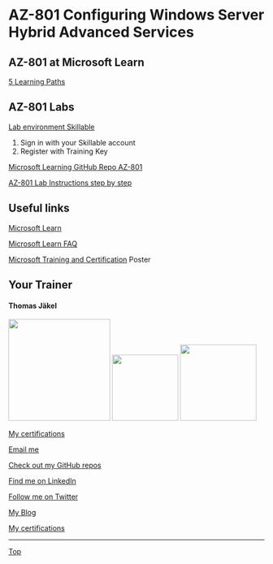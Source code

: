 # AZ-801 Configuring Windows Server Hybrid Advanced Services

## AZ-801 at Microsoft Learn

 
[5 Learning Paths](https://aka.ms/AZ-801LearnCollection)


## AZ-801 Labs

[Lab environment Skillable](https://brainymotion.learnondemand.net) 

1. Sign in with your Skillable account 
2. Register with Training Key

[Microsoft Learning GitHub Repo AZ-801](https://github.com/MicrosoftLearning/AZ-801-Configuring-Windows-Server-Hybrid-Advanced-Services)

[AZ-801 Lab Instructions step by step](https://microsoftlearning.github.io/AZ-801-Configuring-Windows-Server-Hybrid-Advanced-Services/)







## Useful links

[Microsoft Learn](https://learn.microsoft.com)

[Microsoft Learn FAQ](https://learn.microsoft.com/en-us/training/support/faq?pivots=general)

[Microsoft Training and Certification](https://aka.ms/traincertposter) Poster






##  Your Trainer
#### Thomas Jäkel

<img src="https://download69118.blob.core.windows.net/anon/Profilbild.jpg" width="200"/>
<a href="https://www.credly.com/badges/c1fe9e82-60d2-4268-8204-3709479a2bf9/public_url"><img src="https://download69118.blob.core.windows.net/anon/MCT-badge.png" width="130"/></a>
<a href="https://www.credly.com/badges/fc4737d8-923a-4d37-8f1a-497c08a7c1ff/public_url"><img src="https://download69118.blob.core.windows.net/anon/AAI-badge.png" width="150"/></a>

[My certifications](https://www.credly.com/users/thomas-jakel)

[Email me](mailto:thomas.jaekel@brainymotion.de?subject=AZ-801)

[Check out my GitHub repos](https://github.com/www42)

[Find me on LinkedIn](https://linkedin.com/in/tjkkll)

[Follow me on Twitter](https://twitter.com/tjkkll)

[My Blog](https://blog.az.training)

[My certifications](https://www.credly.com/users/thomas-jakel)

---

[Top](#az-801-configuring-windows-server-hybrid-advanced-services)